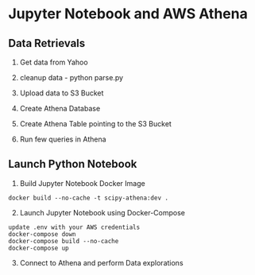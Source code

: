 # Jupyter Notebook and AWS Athena

## Data Retrievals

1. Get data from Yahoo

2. cleanup data - python parse.py

3. Upload data to S3 Bucket

4. Create Athena Database

5. Create Athena Table pointing to the S3 Bucket

6. Run few queries in Athena

## Launch Python Notebook

1. Build Jupyter Notebook Docker Image
```
docker build --no-cache -t scipy-athena:dev .
```

2. Launch Jupyter Notebook using Docker-Compose

```
update .env with your AWS credentials
docker-compose down
docker-compose build --no-cache
docker-compose up
```

3. Connect to Athena and perform Data explorations
